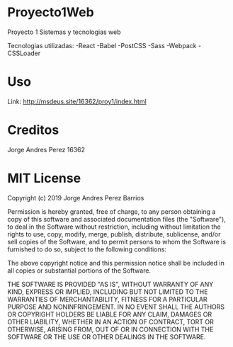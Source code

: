# Proyecto1Web
Proyecto 1 Sistemas y tecnologias web




Tecnologias utilizadas:
-React
-Babel
-PostCSS
-Sass
-Webpack
-CSSLoader

# Uso
Link: http://msdeus.site/16362/proy1/index.html

# Creditos
Jorge Andres Perez 
16362






# MIT License

Copyright (c) 2019 Jorge Andres Perez Barrios

Permission is hereby granted, free of charge, to any person obtaining a copy
of this software and associated documentation files (the "Software"), to deal
in the Software without restriction, including without limitation the rights
to use, copy, modify, merge, publish, distribute, sublicense, and/or sell
copies of the Software, and to permit persons to whom the Software is
furnished to do so, subject to the following conditions:

The above copyright notice and this permission notice shall be included in all
copies or substantial portions of the Software.

THE SOFTWARE IS PROVIDED "AS IS", WITHOUT WARRANTY OF ANY KIND, EXPRESS OR
IMPLIED, INCLUDING BUT NOT LIMITED TO THE WARRANTIES OF MERCHANTABILITY,
FITNESS FOR A PARTICULAR PURPOSE AND NONINFRINGEMENT. IN NO EVENT SHALL THE
AUTHORS OR COPYRIGHT HOLDERS BE LIABLE FOR ANY CLAIM, DAMAGES OR OTHER
LIABILITY, WHETHER IN AN ACTION OF CONTRACT, TORT OR OTHERWISE, ARISING FROM,
OUT OF OR IN CONNECTION WITH THE SOFTWARE OR THE USE OR OTHER DEALINGS IN THE
SOFTWARE.
